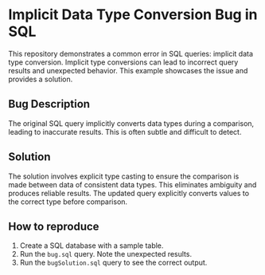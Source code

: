 # Implicit Data Type Conversion Bug in SQL

This repository demonstrates a common error in SQL queries: implicit data type conversion. Implicit type conversions can lead to incorrect query results and unexpected behavior. This example showcases the issue and provides a solution.

## Bug Description
The original SQL query implicitly converts data types during a comparison, leading to inaccurate results. This is often subtle and difficult to detect.

## Solution
The solution involves explicit type casting to ensure the comparison is made between data of consistent data types. This eliminates ambiguity and produces reliable results.  The updated query explicitly converts values to the correct type before comparison.

## How to reproduce
1. Create a SQL database with a sample table.
2. Run the `bug.sql` query. Note the unexpected results.
3. Run the `bugSolution.sql` query to see the correct output.